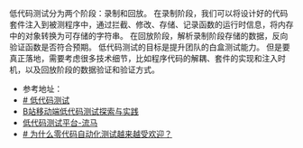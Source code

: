 低代码测试分为两个阶段：录制和回放。
在录制阶段，我们可以将设计好的代码套件注入到被测程序中，通过拦截、修改、存储、记录函数的运行时信息，将内存中的对象转换为可存储的字符串。
在回放阶段，解析录制阶段存储的数据，反向验证函数是否符合预期。
低代码测试的目标是提升团队的白盒测试能力。
但是要真正落地，需要考虑很多技术细节，比如程序代码的解耦、套件的实现和注入时机，以及回放阶段的数据验证和验证方式。

- 参考地址：
- [# 低代码测试](https://appmaster.io/zh/glossary/di-dai-ma-ce-shi)
- [B站移动端低代码测试探索与实践](https://www.bilibili.com/read/cv17467248/)
- [低代码测试平台-流马](https://cloud.tencent.com/developer/article/2236691)
- [# 为什么零代码自动化测试越来越受欢迎？](http://www.lowcodetime.com/8557.html)
